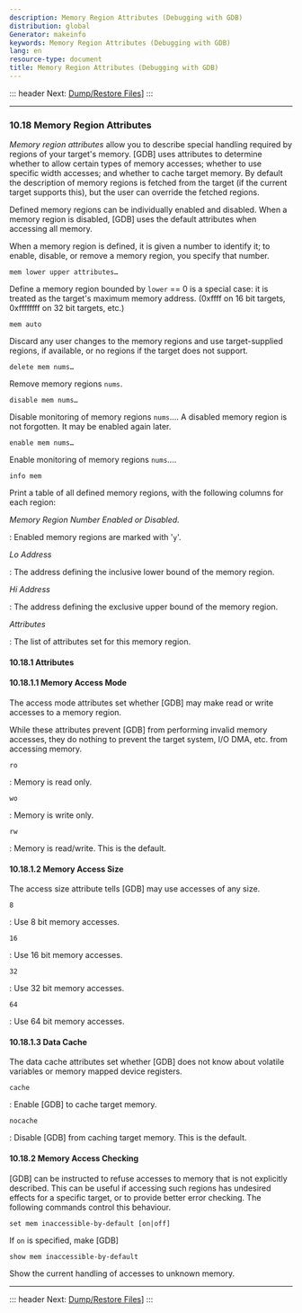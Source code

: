 ```yaml
---
description: Memory Region Attributes (Debugging with GDB)
distribution: global
Generator: makeinfo
keywords: Memory Region Attributes (Debugging with GDB)
lang: en
resource-type: document
title: Memory Region Attributes (Debugging with GDB)
---
```

::: header
Next: [Dump/Restore Files](Dump_002fRestore-Files.html#Dump_002fRestore-Files)]
:::

---

### 10.18 Memory Region Attributes

*Memory region attributes* allow you to describe special handling required by regions of your target's memory. [GDB] uses attributes to determine whether to allow certain types of memory accesses; whether to use specific width accesses; and whether to cache target memory. By default the description of memory regions is fetched from the target (if the current target supports this), but the user can override the fetched regions.

Defined memory regions can be individually enabled and disabled. When a memory region is disabled, [GDB] uses the default attributes when accessing all memory.

When a memory region is defined, it is given a number to identify it; to enable, disable, or remove a memory region, you specify that number.

`mem lower upper attributes…`

Define a memory region bounded by `lower` == 0 is a special case: it is treated as the target's maximum memory address. (0xffff on 16 bit targets, 0xffffffff on 32 bit targets, etc.)

`mem auto`

Discard any user changes to the memory regions and use target-supplied regions, if available, or no regions if the target does not support.

`delete mem nums…`

Remove memory regions `nums`.

`disable mem nums…`

Disable monitoring of memory regions `nums`.... A disabled memory region is not forgotten. It may be enabled again later.

`enable mem nums…`

Enable monitoring of memory regions `nums`....

`info mem`

Print a table of all defined memory regions, with the following columns for each region:

*Memory Region Number*
*Enabled or Disabled.*

:   Enabled memory regions are marked with '`y`'.

*Lo Address*

:   The address defining the inclusive lower bound of the memory region.

*Hi Address*

:   The address defining the exclusive upper bound of the memory region.

*Attributes*

:   The list of attributes set for this memory region.

#### 10.18.1 Attributes

#### 10.18.1.1 Memory Access Mode

The access mode attributes set whether [GDB] may make read or write accesses to a memory region.

While these attributes prevent [GDB] from performing invalid memory accesses, they do nothing to prevent the target system, I/O DMA, etc. from accessing memory.

`ro`

:   Memory is read only.

`wo`

:   Memory is write only.

`rw`

:   Memory is read/write. This is the default.

#### 10.18.1.2 Memory Access Size

The access size attribute tells [GDB] may use accesses of any size.

`8`

:   Use 8 bit memory accesses.

`16`

:   Use 16 bit memory accesses.

`32`

:   Use 32 bit memory accesses.

`64`

:   Use 64 bit memory accesses.

#### 10.18.1.3 Data Cache

The data cache attributes set whether [GDB] does not know about volatile variables or memory mapped device registers.

`cache`

:   Enable [GDB] to cache target memory.

`nocache`

:   Disable [GDB] from caching target memory. This is the default.

#### 10.18.2 Memory Access Checking

[GDB] can be instructed to refuse accesses to memory that is not explicitly described. This can be useful if accessing such regions has undesired effects for a specific target, or to provide better error checking. The following commands control this behaviour.

`set mem inaccessible-by-default [on|off]`

If `on` is specified, make [GDB]

`show mem inaccessible-by-default`

Show the current handling of accesses to unknown memory.

---

::: header
Next: [Dump/Restore Files](Dump_002fRestore-Files.html#Dump_002fRestore-Files)]
:::
